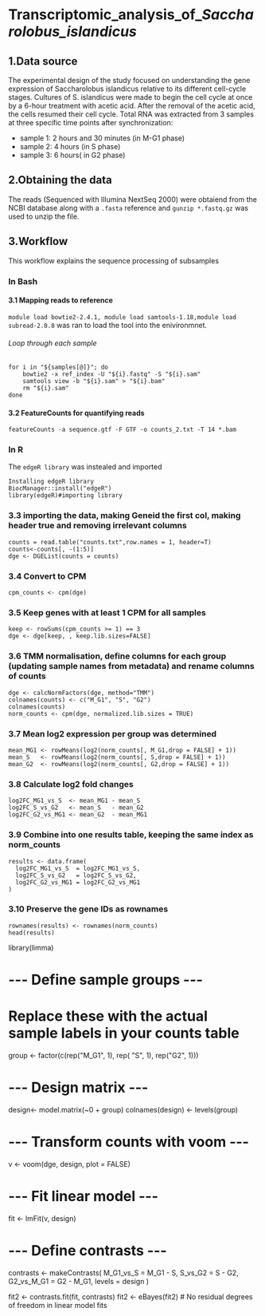 # Transcriptomic_analysis_of_*Saccharolobus_islandicus*
## 1.Data source
The experimental design of the study focused on understanding the gene expression of Saccharolobus islandicus relative to its different cell-cycle stages.  Cultures of S. islandicus were made to begin the cell cycle at once by a 6-hour treatment with acetic acid. After the removal of the acetic acid, the cells resumed their cell cycle. Total RNA was extracted from 3 samples at three specific time points after synchronization:
- sample 1:  2 hours and 30 minutes (in M-G1 phase)
- sample 2: 4 hours (in S phase)
- sample 3: 6 hours( in G2 phase)
## 2.Obtaining the data
The reads (Sequenced with Illumina NextSeq 2000) were obtaiend from the NCBI database along with a ```.fasta``` reference and ```gunzip *.fastq.gz``` was used to unzip the file. 
## 3.Workflow
This workflow explains the sequence processing of subsamples
### In Bash
#### 3.1 Mapping reads to reference 
```module load bowtie2-2.4.1, module load samtools-1.18,module load subread-2.0.8```  was ran to load the tool into the enivironmnet.
###### Loop through each sample
```samples=(2h30_13_S26_R1_001.fastq  4h_1_S31_R1_001.fastq  6h_10_S53_R1_001.fastq)
for i in "${samples[@]}"; do
    bowtie2 -x ref_index -U "${i}.fastq" -S "${i}.sam"
    samtools view -b "${i}.sam" > "${i}.bam"
    rm "${i}.sam"
done
```
#### 3.2 FeatureCounts for quantifying reads
```
featureCounts -a sequence.gtf -F GTF -o counts_2.txt -T 14 *.bam
```
### In R
The ```edgeR library``` was instealed and imported
```
Installing edgeR library
BiocManager::install("edgeR")
library(edgeR)#importing library
```
### 3.3 importing the data, making Geneid the first col, making header true and removing irrelevant columns
```
counts = read.table("counts.txt",row.names = 1, header=T)
counts<-counts[, -(1:5)]
dge <- DGEList(counts = counts)
```
### 3.4 Convert to CPM
```
cpm_counts <- cpm(dge)
```
### 3.5 Keep genes with at least 1 CPM for all samples
```
keep <- rowSums(cpm_counts >= 1) == 3
dge <- dge[keep, , keep.lib.sizes=FALSE]
```
### 3.6 TMM normalisation, define columns for each group (updating sample names from metadata) and rename columns of counts
```
dge <- calcNormFactors(dge, method="TMM")
colnames(counts) <- c("M_G1", "S", "G2")
colnames(counts)
norm_counts <- cpm(dge, normalized.lib.sizes = TRUE)
```
### 3.7 Mean log2 expression per group was determined
```
mean_MG1 <- rowMeans(log2(norm_counts[, M_G1,drop = FALSE] + 1))
mean_S   <- rowMeans(log2(norm_counts[, S,drop = FALSE] + 1))
mean_G2  <- rowMeans(log2(norm_counts[, G2,drop = FALSE] + 1))
```
### 3.8 Calculate log2 fold changes
```
log2FC_MG1_vs_S  <- mean_MG1 - mean_S
log2FC_S_vs_G2   <- mean_S   - mean_G2
log2FC_G2_vs_MG1 <- mean_G2  - mean_MG1
```
### 3.9 Combine into one results table, keeping the same index as norm_counts
```
results <- data.frame(
  log2FC_MG1_vs_S  = log2FC_MG1_vs_S,
  log2FC_S_vs_G2   = log2FC_S_vs_G2,
  log2FC_G2_vs_MG1 = log2FC_G2_vs_MG1
)
```
### 3.10 Preserve the gene IDs as rownames
```
rownames(results) <- rownames(norm_counts)
head(results)
```

library(limma)

# --- Define sample groups ---
# Replace these with the actual sample labels in your counts table
group <- factor(c(rep("M_G1", 1), rep( "S", 1), rep("G2", 1)))

# --- Design matrix ---
design<- model.matrix(~0 + group)
colnames(design) <- levels(group)

# --- Transform counts with voom ---
v <- voom(dge, design, plot = FALSE)

# --- Fit linear model ---
fit <- lmFit(v, design)

# --- Define contrasts ---
contrasts <- makeContrasts(
  M_G1_vs_S  = M_G1 - S,
  S_vs_G2    = S - G2,
  G2_vs_M_G1 = G2 - M_G1,
  levels = design
)

fit2 <- contrasts.fit(fit, contrasts)
fit2 <- eBayes(fit2) # No residual degrees of freedom in linear model fits



